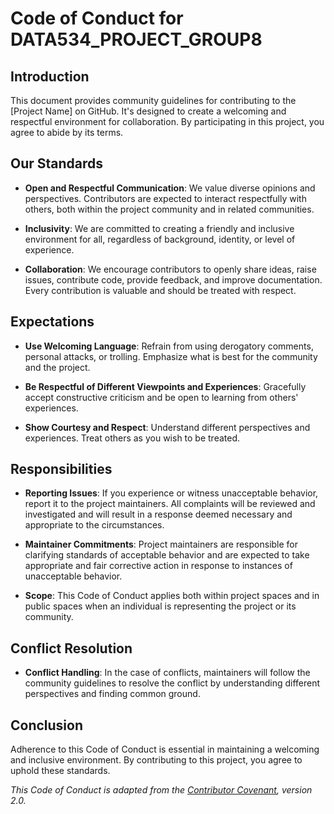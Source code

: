 # Code of Conduct for DATA534_PROJECT_GROUP8

## Introduction

This document provides community guidelines for contributing to the [Project Name] on GitHub. It's designed to create a welcoming and respectful environment for collaboration. By participating in this project, you agree to abide by its terms.

## Our Standards

- **Open and Respectful Communication**: We value diverse opinions and perspectives. Contributors are expected to interact respectfully with others, both within the project community and in related communities.
  
- **Inclusivity**: We are committed to creating a friendly and inclusive environment for all, regardless of background, identity, or level of experience. 

- **Collaboration**: We encourage contributors to openly share ideas, raise issues, contribute code, provide feedback, and improve documentation. Every contribution is valuable and should be treated with respect.

## Expectations

- **Use Welcoming Language**: Refrain from using derogatory comments, personal attacks, or trolling. Emphasize what is best for the community and the project.

- **Be Respectful of Different Viewpoints and Experiences**: Gracefully accept constructive criticism and be open to learning from others' experiences.

- **Show Courtesy and Respect**: Understand different perspectives and experiences. Treat others as you wish to be treated.

## Responsibilities

- **Reporting Issues**: If you experience or witness unacceptable behavior, report it to the project maintainers. All complaints will be reviewed and investigated and will result in a response deemed necessary and appropriate to the circumstances.

- **Maintainer Commitments**: Project maintainers are responsible for clarifying standards of acceptable behavior and are expected to take appropriate and fair corrective action in response to instances of unacceptable behavior.

- **Scope**: This Code of Conduct applies both within project spaces and in public spaces when an individual is representing the project or its community.

## Conflict Resolution

- **Conflict Handling**: In the case of conflicts, maintainers will follow the community guidelines to resolve the conflict by understanding different perspectives and finding common ground.

## Conclusion

Adherence to this Code of Conduct is essential in maintaining a welcoming and inclusive environment. By contributing to this project, you agree to uphold these standards.

*This Code of Conduct is adapted from the [Contributor Covenant](https://www.contributor-covenant.org/), version 2.0.*
